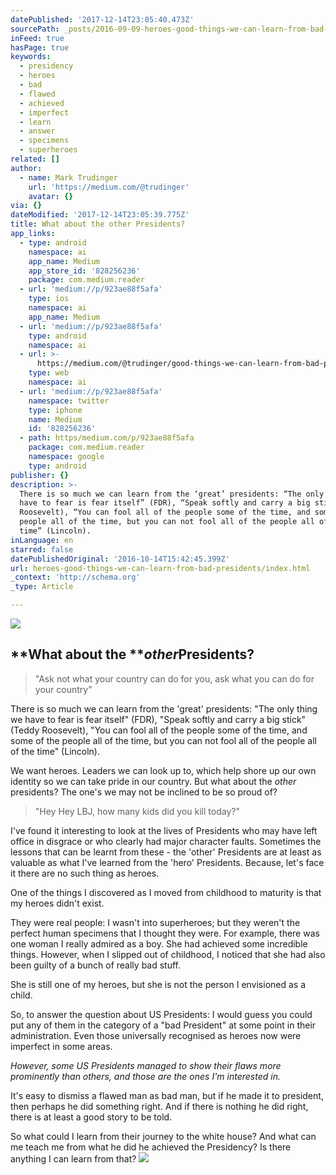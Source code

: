 ```yaml
---
datePublished: '2017-12-14T23:05:40.473Z'
sourcePath: _posts/2016-09-09-heroes-good-things-we-can-learn-from-bad-presidents.md
inFeed: true
hasPage: true
keywords:
  - presidency
  - heroes
  - bad
  - flawed
  - achieved
  - imperfect
  - learn
  - answer
  - specimens
  - superheroes
related: []
author:
  - name: Mark Trudinger
    url: 'https://medium.com/@trudinger'
    avatar: {}
via: {}
dateModified: '2017-12-14T23:05:39.775Z'
title: What about the other Presidents?
app_links:
  - type: android
    namespace: ai
    app_name: Medium
    app_store_id: '828256236'
    package: com.medium.reader
  - url: 'medium://p/923ae88f5afa'
    type: ios
    namespace: ai
    app_name: Medium
  - url: 'medium://p/923ae88f5afa'
    type: android
    namespace: ai
  - url: >-
      https://medium.com/@trudinger/good-things-we-can-learn-from-bad-presidents-923ae88f5afa
    type: web
    namespace: ai
  - url: 'medium://p/923ae88f5afa'
    namespace: twitter
    type: iphone
    name: Medium
    id: '828256236'
  - path: https/medium.com/p/923ae88f5afa
    package: com.medium.reader
    namespace: google
    type: android
publisher: {}
description: >-
  There is so much we can learn from the ‘great’ presidents: “The only thing we
  have to fear is fear itself” (FDR), “Speak softly and carry a big stick”(Teddy
  Roosevelt), “You can fool all of the people some of the time, and some of the
  people all of the time, but you can not fool all of the people all of the
  time” (Lincoln).
inLanguage: en
starred: false
datePublishedOriginal: '2016-10-14T15:42:45.399Z'
url: heroes-good-things-we-can-learn-from-bad-presidents/index.html
_context: 'http://schema.org'
_type: Article

---
```

![](https://the-grid-user-content.s3-us-west-2.amazonaws.com/82faf4a1-39ef-4dbd-b999-6015b2aca021.jpg)

## **What about the **_**other**_**Presidents?**

> "Ask not what your country can do for you, ask what you can do for your country"

There is so much we can learn from the 'great' presidents: "The only thing we have to fear is fear itself" (FDR), "Speak softly and carry a big stick"(Teddy Roosevelt), "You can fool all of the people some of the time, and some of the people all of the time, but you can not fool all of the people all of the time" (Lincoln).

We want heroes. Leaders we can look up to, which help shore up our own identity so we can take pride in our country. But what about the _other_ presidents? The one's we may not be inclined to be so proud of?

> "Hey Hey LBJ, how many kids did you kill today?"

I've found it interesting to look at the lives of Presidents who may have left office in disgrace or who clearly had major character faults. Sometimes the lessons that can be learnt from these - the 'other' Presidents are at least as valuable as what I've learned from the 'hero' Presidents. Because, let's face it there are no such thing as heroes.

One of the things I discovered as I moved from childhood to maturity is that my heroes didn't exist.

They were real people: I wasn't into superheroes; but they weren't the perfect human specimens that I thought they were. For example, there was one woman I really admired as a boy. She had achieved some incredible things. However, when I slipped out of childhood, I noticed that she had also been guilty of a bunch of really bad stuff.

She is still one of my heroes, but she is not the person I envisioned as a child.

So, to answer the question about US Presidents: I would guess you could put any of them in the category of a "bad President" at some point in their administration. Even those universally recognised as heroes now were imperfect in some areas.

_However, some US Presidents managed to show their flaws more prominently than others, and those are the ones I'm interested in._

It's easy to dismiss a flawed man as bad man, but if he made it to president, then perhaps he did something right. And if there is nothing he did right, there is at least a good story to be told.

So what could I learn from their journey to the white house? And what can me teach me from what he did he achieved the Presidency? Is there anything I can learn from that?
![](https://s3-us-west-2.amazonaws.com/the-grid-img/p/8ef5d01a89fbe1fa368877ecceaeb9ee6aee30d5.jpg)